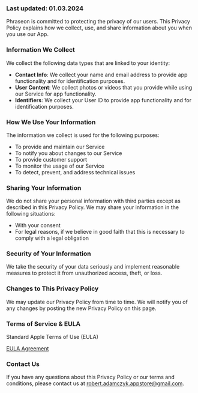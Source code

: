 ### Last updated: 01.03.2024

Phraseon is committed to protecting the privacy of our users. This Privacy Policy explains how we collect, use, and share information about you when you use our App.

### Information We Collect
We collect the following data types that are linked to your identity:

- __Contact Info__: We collect your name and email address to provide app functionality and for identification purposes.
- __User Content__: We collect photos or videos that you provide while using our Service for app functionality.
- __Identifiers__: We collect your User ID to provide app functionality and for identification purposes.

### How We Use Your Information
The information we collect is used for the following purposes:

- To provide and maintain our Service
- To notify you about changes to our Service
- To provide customer support
- To monitor the usage of our Service
- To detect, prevent, and address technical issues

### Sharing Your Information
  
We do not share your personal information with third parties except as described in this Privacy Policy. We may share your information in the following situations:

- With your consent
- For legal reasons, if we believe in good faith that this is necessary to comply with a legal obligation

### Security of Your Information
We take the security of your data seriously and implement reasonable measures to protect it from unauthorized access, theft, or loss.

### Changes to This Privacy Policy
We may update our Privacy Policy from time to time. We will notify you of any changes by posting the new Privacy Policy on this page.

### Terms of Service & EULA
Standard Apple Terms of Use (EULA)

[EULA Agreement](https://www.apple.com/legal/internet-services/itunes/dev/stdeula/)

### Contact Us
If you have any questions about this Privacy Policy or our terms and conditions, please contact us at robert.adamczyk.appstore@gmail.com.
